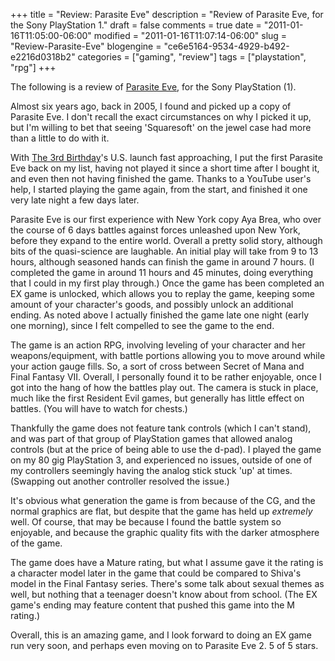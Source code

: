 +++
title = "Review: Parasite Eve"
description = "Review of Parasite Eve, for the Sony PlayStation 1."
draft = false
comments = true
date = "2011-01-16T11:05:00-06:00"
modified = "2011-01-16T11:07:14-06:00"
slug = "Review-Parasite-Eve"
blogengine = "ce6e5164-9534-4929-b492-e2216d0318b2"
categories = ["gaming", "review"]
tags = ["playstation", "rpg"]
+++

<div class="note">
<p>The following is a review of <a rel="external" href="http://www.amazon.com/gp/product/B000038ABO?tag=strivinglifen-20">Parasite Eve</a>, for the Sony PlayStation (1).</p>
</div>
<p>Almost six years ago, back in 2005, I found and picked up a copy of Parasite Eve. I don't recall the exact circumstances on why I picked it up, but I'm willing to bet that seeing 'Squaresoft' on the jewel case had more than a little to do with it.</p>
<p>With <a rel="external" href="http://www.amazon.com/gp/product/B0045U4U52?tag=strivinglifen-20">The 3rd Birthday</a>'s U.S. launch fast approaching, I put the first Parasite Eve back on my list, having not played it since a short time after I bought it, and even then not having finished the game. Thanks to a YouTube user's help, I started playing the game again, from the start, and finished it one very late night a few days later.</p>
<p>Parasite Eve is our first experience with New York copy Aya Brea, who over the course of 6 days battles against forces unleashed upon New York, before they expand to the entire world. Overall a pretty solid story, although bits of the quasi-science&nbsp;are laughable. An initial play will take from 9 to 13 hours, although seasoned hands can finish the game in around 7 hours. (I completed the game in around 11 hours and 45 minutes, doing everything that I could in my first play through.) Once the game has been completed an EX game is unlocked, which allows you to replay the game, keeping some amount of your character's goods, and possibly unlock an additional ending. As noted above I actually finished the game late one night (early one morning), since I felt compelled to see the game to the end.</p>
<p>The&nbsp;game is an action RPG, involving leveling of your character and her weapons/equipment, with battle portions allowing you to move around while your action gauge fills. So, a sort of cross between Secret of Mana and Final Fantasy VII. Overall, I personally found it to be rather enjoyable, once I got into the hang of how the battles play out. The camera is stuck in place, much like the first Resident Evil games, but generally has little effect on battles. (You will have to watch for chests.)</p>
<p>Thankfully the game does not feature tank controls (which I can't stand), and was part of that group of PlayStation games that allowed analog controls (but at the price&nbsp;of being able to use the d-pad). I played the game on my 80 gig PlayStation 3, and experienced no issues, outside of one of my controllers seemingly having the analog stick stuck 'up' at times. (Swapping out another controller resolved the issue.)</p>
<p>It's obvious what generation the game is from because of the CG, and the normal graphics are flat, but despite that the game has held up <em>extremely</em> well. Of course, that may be because I found the battle system so enjoyable, and because the graphic quality fits with the darker atmosphere of the game.</p>
<p>The game does have a Mature rating, but what I assume gave it the rating is a character model later in the game that could be compared to Shiva's model in the Final Fantasy series. There's some talk about sexual themes as well, but nothing that a teenager doesn't know about from school. (The EX game's ending may feature content that pushed this game into the M rating.)</p>
<p>Overall, this is an amazing game, and I look forward to doing an EX game run very soon, and perhaps even moving on to Parasite Eve 2. 5 of 5 stars.</p>
